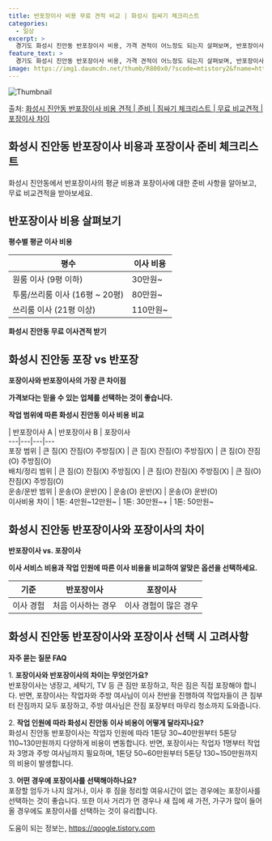 ```yaml
---
title: 반포장이사 비용 무료 견적 비교 | 화성시 짐싸기 체크리스트
categories:
  - 일상
excerpt: >
  경기도 화성시 진안동 반포장이사 비용, 가격 견적이 어느정도 되는지 살펴보며, 반포장이사를 준비함에 있어 짐싸기 준비 체크리스트가 무엇인지 보겠습니다. 마지막으로 포장이사와 차이점을 통해 무료 비교견적으로 어떤 것이 더 합리적인 선택인지 공유 드립니다.화성시 진안동 포장이사 견적 샘플 보기 👈 클릭화성시 진안동 포장이사 가격 살펴보기 👈 클릭화성시 진안동 반포장이사 평균 이사 비용평수화성시 진안동 평균 이사 비용원룸 이사9평 이하 (1톤)30만원~투룸/쓰리룸 이사16평 ~ 20평 (2.5톤)80만원~쓰리룸 이사21평 (5톤) ~110만원~우리집 무료 이사견적 받기 👈 클릭화성시 진안동 포장 vs 반포장 가장 큰 차이점포장은 전반적인 이사 과정을 담당하며, 반포장은 큰 짐은 업체가 처리하고 작은 짐은..
feature_text: >
  경기도 화성시 진안동 반포장이사 비용, 가격 견적이 어느정도 되는지 살펴보며, 반포장이사를 준비함에 있어 짐싸기 준비 체크리스트가 무엇인지 보겠습니다. 마지막으로 포장이사와 차이점을 통해 무료 비교견적으로 어떤 것이 더 합리적인 선택인지 공유 드립니다.화성시 진안동 포장이사 견적 샘플 보기 👈 클릭화성시 진안동 포장이사 가격 살펴보기 👈 클릭화성시 진안동 반포장이사 평균 이사 비용평수화성시 진안동 평균 이사 비용원룸 이사9평 이하 (1톤)30만원~투룸/쓰리룸 이사16평 ~ 20평 (2.5톤)80만원~쓰리룸 이사21평 (5톤) ~110만원~우리집 무료 이사견적 받기 👈 클릭화성시 진안동 포장 vs 반포장 가장 큰 차이점포장은 전반적인 이사 과정을 담당하며, 반포장은 큰 짐은 업체가 처리하고 작은 짐은..
image: https://img1.daumcdn.net/thumb/R800x0/?scode=mtistory2&fname=https%3A%2F%2Fblog.kakaocdn.net%2Fdn%2FblsWB5%2FbtsHaUyxQN3%2FKRE3tT49dKBQ2oW9CWkKKk%2Fimg.webp
---
```


![Thumbnail](https://img1.daumcdn.net/thumb/R800x0/?scode=mtistory2&fname=https%3A%2F%2Fblog.kakaocdn.net%2Fdn%2FblsWB5%2FbtsHaUyxQN3%2FKRE3tT49dKBQ2oW9CWkKKk%2Fimg.webp)

<p>출처: <a href="https://qoogle.tistory.com/9288" rel="dofollow">화성시 진안동 반포장이사 비용 견적 | 준비 | 짐싸기 체크리스트 | 무료 비교견적 | 포장이사 차이</a> </p>

## 화성시 진안동 반포장이사 비용과 포장이사 준비 체크리스트

화성시 진안동에서 반포장이사의 평균 비용과 포장이사에 대한 준비 사항을 알아보고, 무료 비교견적을 받아보세요.

## 반포장이사 비용 살펴보기

**평수별 평균 이사 비용**

평수 | 이사 비용  
---|---  
원룸 이사 (9평 이하) | 30만원~  
투룸/쓰리룸 이사 (16평 ~ 20평) | 80만원~  
쓰리룸 이사 (21평 이상) | 110만원~  
  
**화성시 진안동 무료 이사견적 받기**

## 화성시 진안동 포장 vs 반포장

**포장이사와 반포장이사의 가장 큰 차이점**

**가격보다는 믿을 수 있는 업체를 선택하는 것이 좋습니다.**

**작업 범위에 따른 화성시 진안동 이사 비용 비교**

| 반포장이사 A | 반포장이사 B | 포장이사  
---|---|---|---  
포장 범위 | 큰 짐(X) 잔짐(O) 주방짐(X) | 큰 짐(X) 잔짐(O) 주방짐(X) | 큰 짐(O) 잔짐(O) 주방짐(O)  
배치/정리 범위 | 큰 짐(O) 잔짐(X) 주방짐(X) | 큰 짐(O) 잔짐(X) 주방짐(X) | 큰 짐(O) 잔짐(X) 주방짐(O)  
운송/운반 범위 | 운송(O) 운반(X) | 운송(O) 운반(X) | 운송(O) 운반(O)  
이사비용 차이 | 1톤: 4만원~12만원~ | 1톤: 30만원~+ | 1톤: 50만원~  
  
## 화성시 진안동 반포장이사와 포장이사의 차이

**반포장이사 vs. 포장이사**

**이사 서비스 비용과 작업 인원에 따른 이사 비용을 비교하여 알맞은 옵션을 선택하세요.**

기준 | 반포장이사 | 포장이사  
---|---|---  
이사 경험 | 처음 이사하는 경우 | 이사 경험이 많은 경우  
  
## 화성시 진안동 반포장이사와 포장이사 선택 시 고려사항

**자주 묻는 질문 FAQ**

1\. **포장이사와 반포장이사의 차이는 무엇인가요?**  
반포장이사는 냉장고, 세탁기, TV 등 큰 짐만 포장하고, 작은 짐은 직접 포장해야 합니다. 반면, 포장이사는 작업자와 주방 여사님이 이사
전반을 진행하여 작업자들이 큰 짐부터 잔짐까지 모두 포장하고, 주방 여사님은 잔짐 포장부터 마무리 청소까지 도와줍니다.

2\. **작업 인원에 따라 화성시 진안동 이사 비용이 어떻게 달라지나요?**  
화성시 진안동 반포장이사는 작업자 인원에 따라 1톤당 30~40만원부터 5톤당 110~130만원까지 다양하게 비용이 변동합니다. 반면,
포장이사는 작업자 1명부터 작업자 3명과 주방 여사님까지 필요하며, 1톤당 50~60만원부터 5톤당 130~150만원까지의 비용이
발생합니다.

3\. **어떤 경우에 포장이사를 선택해아하나요?**  
포장할 엄두가 나지 않거나, 이사 후 짐을 정리할 여유시간이 없는 경우에는 포장이사를 선택하는 것이 좋습니다. 또한 이사 거리가 먼 경우나
새 집에 새 가전, 가구가 많이 들어올 경우에도 포장이사를 선택하는 것이 유리합니다.



 

도움이 되는 정보는, <a href="https://qoogle.tistory.com" rel="dofollow">https://qoogle.tistory.com</a>


